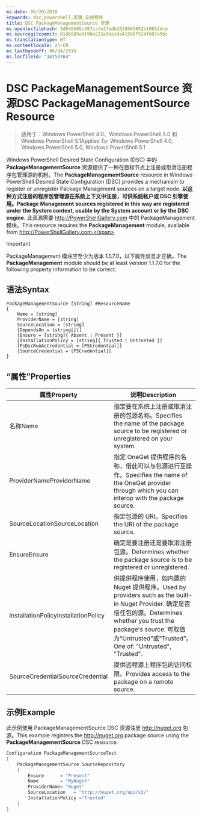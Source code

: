 ```yaml
---
ms.date: 06/20/2018
keywords: dsc,powershell,配置,安装程序
title: DSC PackageManagementSource 资源
ms.openlocfilehash: 5d049b05c387cafe27edb202d569852b10852dce
ms.sourcegitcommit: 01d6985ed190a222e9da1da41596f524f607a5bc
ms.translationtype: HT
ms.contentlocale: zh-CN
ms.lasthandoff: 06/04/2018
ms.locfileid: "34753764"
---
```

# <a name="dsc-packagemanagementsource-resource"></a><span data-ttu-id="db2b2-103">DSC PackageManagementSource 资源</span><span class="sxs-lookup"><span data-stu-id="db2b2-103">DSC PackageManagementSource Resource</span></span>

> <span data-ttu-id="db2b2-104">适用于：Windows PowerShell 4.0、Windows PowerShell 5.0 和 Windows PowerShell 5.1</span><span class="sxs-lookup"><span data-stu-id="db2b2-104">Applies To: Windows PowerShell 4.0, Windows PowerShell 5.0, Windows PowerShell 5.1</span></span>

<span data-ttu-id="db2b2-105">Windows PowerShell Desired State Configuration (DSC) 中的 **PackageManagementSource** 资源提供了一种在目标节点上注册或取消注册程序包管理源的机制。</span><span class="sxs-lookup"><span data-stu-id="db2b2-105">The **PackageManagementSource** resource in Windows PowerShell Desired State Configuration (DSC) provides a mechanism to register or unregister Package Management sources on a target node.</span></span> <span data-ttu-id="db2b2-106">**以这种方式注册的程序包管理源在系统上下文中注册，可供系统帐户或 DSC 引擎使用。**</span><span class="sxs-lookup"><span data-stu-id="db2b2-106">**Package Management sources registered in this way are registered under the System context, usable by the System account or by the DSC engine.**</span></span> <span data-ttu-id="db2b2-107">此资源需要 http://PowerShellGallery.com 中的 PackageManagement 模块。</span><span class="sxs-lookup"><span data-stu-id="db2b2-107">This resource requires the **PackageManagement** module, available from http://PowerShellGallery.com.</span></span>

> [!IMPORTANT]
> <span data-ttu-id="db2b2-108">PackageManagement 模块应至少为版本 1.1.7.0，以下属性信息才正确。</span><span class="sxs-lookup"><span data-stu-id="db2b2-108">The **PackageManagement** module should be at least version 1.1.7.0 for the following property information to be correct.</span></span>

## <a name="syntax"></a><span data-ttu-id="db2b2-109">语法</span><span class="sxs-lookup"><span data-stu-id="db2b2-109">Syntax</span></span>

```
PackageManagementSource [String] #ResourceName
{
    Name = [string]
    ProviderName = [string]
    SourceLocation = [string]
    [DependsOn = [string[]]]
    [Ensure = [string]{ Absent | Present }]
    [InstallationPolicy = [string]{ Trusted | Untrusted }]
    [PsDscRunAsCredential = [PSCredential]]
    [SourceCredential = [PSCredential]]
}
```

## <a name="properties"></a><span data-ttu-id="db2b2-110">“属性”</span><span class="sxs-lookup"><span data-stu-id="db2b2-110">Properties</span></span>

|  <span data-ttu-id="db2b2-111">属性</span><span class="sxs-lookup"><span data-stu-id="db2b2-111">Property</span></span>  |  <span data-ttu-id="db2b2-112">说明</span><span class="sxs-lookup"><span data-stu-id="db2b2-112">Description</span></span>   |
|---|---|
| <span data-ttu-id="db2b2-113">名称</span><span class="sxs-lookup"><span data-stu-id="db2b2-113">Name</span></span>| <span data-ttu-id="db2b2-114">指定要在系统上注册或取消注册的包源名称。</span><span class="sxs-lookup"><span data-stu-id="db2b2-114">Specifies the name of the package source to be registered or unregistered on your system.</span></span>|
| <span data-ttu-id="db2b2-115">ProviderName</span><span class="sxs-lookup"><span data-stu-id="db2b2-115">ProviderName</span></span>| <span data-ttu-id="db2b2-116">指定 OneGet 提供程序的名称，借此可以与包源进行互操作。</span><span class="sxs-lookup"><span data-stu-id="db2b2-116">Specifies the name of the OneGet provider through which you can interop with the package source.</span></span>|
| <span data-ttu-id="db2b2-117">SourceLocation</span><span class="sxs-lookup"><span data-stu-id="db2b2-117">SourceLocation</span></span>| <span data-ttu-id="db2b2-118">指定包源的 URI。</span><span class="sxs-lookup"><span data-stu-id="db2b2-118">Specifies the URI of the package source.</span></span>|
| <span data-ttu-id="db2b2-119">Ensure</span><span class="sxs-lookup"><span data-stu-id="db2b2-119">Ensure</span></span>| <span data-ttu-id="db2b2-120">确定是要注册还是要取消注册包源。</span><span class="sxs-lookup"><span data-stu-id="db2b2-120">Determines whether the package source is to be registered or unregistered.</span></span>|
| <span data-ttu-id="db2b2-121">InstallationPolicy</span><span class="sxs-lookup"><span data-stu-id="db2b2-121">InstallationPolicy</span></span>| <span data-ttu-id="db2b2-122">供提供程序使用，如内置的 Nuget 提供程序。</span><span class="sxs-lookup"><span data-stu-id="db2b2-122">Used by providers such as the built-in Nuget Provider.</span></span> <span data-ttu-id="db2b2-123">确定是否信任包的源。</span><span class="sxs-lookup"><span data-stu-id="db2b2-123">Determines whether you trust the package's source.</span></span> <span data-ttu-id="db2b2-124">可取值为“Untrusted”或“Trusted”。</span><span class="sxs-lookup"><span data-stu-id="db2b2-124">One of: "Untrusted", "Trusted".</span></span>|
| <span data-ttu-id="db2b2-125">SourceCredential</span><span class="sxs-lookup"><span data-stu-id="db2b2-125">SourceCredential</span></span>| <span data-ttu-id="db2b2-126">提供远程源上程序包的访问权限。</span><span class="sxs-lookup"><span data-stu-id="db2b2-126">Provides access to the package on a remote source.</span></span>|

## <a name="example"></a><span data-ttu-id="db2b2-127">示例</span><span class="sxs-lookup"><span data-stu-id="db2b2-127">Example</span></span>

<span data-ttu-id="db2b2-128">此示例使用 PackageManagementSource DSC 资源注册 http://nuget.org 包源。</span><span class="sxs-lookup"><span data-stu-id="db2b2-128">This example registers the http://nuget.org package source using the **PackageManagementSource** DSC resource.</span></span>

```powershell
Configuration PackageManagementSourceTest
{
    PackageManagementSource SourceRepository
    {
        Ensure      = "Present"
        Name        = "MyNuget"
        ProviderName= "Nuget"
        SourceLocation   = "http://nuget.org/api/v2/"
        InstallationPolicy ="Trusted"
    }
}
```